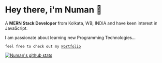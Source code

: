 # Hey there, i'm Numan 👋
>
A **MERN Stack Developer** from Kolkata, WB, INDIA and have keen interest in JavaScript.
>
I am passionate about learning new Programming Technologies...
>
<code>feel free to check out my [Portfolio](https://mdnmnahmed.github.io/portfolio/)</code>
>
>
[![Numan's github stats](https://github-readme-stats.vercel.app/api?username=mdnmnahmed)](https://github.com/mdnmnahmed/github-readme-stats)
